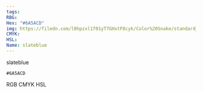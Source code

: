 ```yaml
---
tags:
RBG:
Hex: "#6A5ACD"
img: https://filedn.com/l0hpzxl1f01yT7GHxtF8cyk/Color%20Snake/standard_csv_to_svg//#6A5ACD.svg
CMYK:
HSL:
Name: slateblue
---
```

slateblue
```palette
#6A5ACD
```
RGB
CMYK
HSL